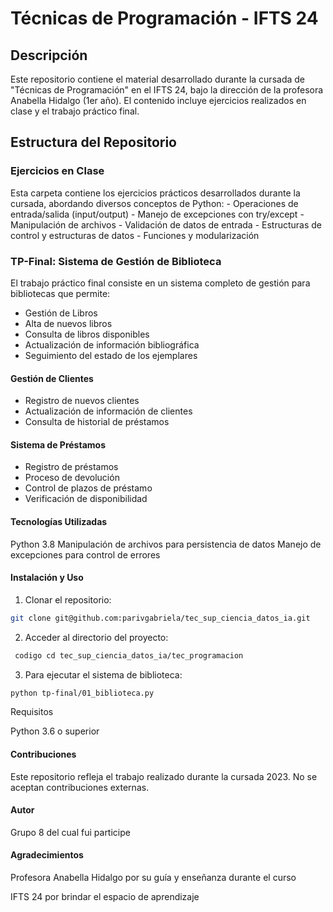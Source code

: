 # Técnicas de Programación - IFTS 24

## Descripción

Este repositorio contiene el material desarrollado durante la cursada de "Técnicas de Programación" en el IFTS 24, bajo la dirección de la profesora Anabella Hidalgo (1er año). El contenido incluye ejercicios realizados en clase y el trabajo práctico final.

## Estructura del Repositorio

### Ejercicios en Clase
Esta carpeta contiene los ejercicios prácticos desarrollados durante la cursada, abordando diversos conceptos de Python:
    - Operaciones de entrada/salida (input/output)
    - Manejo de excepciones con try/except
    - Manipulación de archivos
    - Validación de datos de entrada
    - Estructuras de control y estructuras de datos
    - Funciones y modularización

### TP-Final: Sistema de Gestión de Biblioteca
El trabajo práctico final consiste en un sistema completo de gestión para bibliotecas que permite:
- Gestión de Libros
- Alta de nuevos libros
- Consulta de libros disponibles
- Actualización de información bibliográfica
- Seguimiento del estado de los ejemplares

#### Gestión de Clientes

- Registro de nuevos clientes
- Actualización de información de clientes
- Consulta de historial de préstamos

#### Sistema de Préstamos

- Registro de préstamos
- Proceso de devolución
- Control de plazos de préstamo
- Verificación de disponibilidad

#### Tecnologías Utilizadas

Python 3.8
Manipulación de archivos para persistencia de datos
Manejo de excepciones para control de errores

#### Instalación y Uso

1. Clonar el repositorio:
```bash
git clone git@github.com:parivgabriela/tec_sup_ciencia_datos_ia.git
```
2. Acceder al directorio del proyecto:
```bash
 codigo cd tec_sup_ciencia_datos_ia/tec_programacion
```
3. Para ejecutar el sistema de biblioteca:
```bash
python tp-final/01_biblioteca.py
```
Requisitos

Python 3.6 o superior

#### Contribuciones
Este repositorio refleja el trabajo realizado durante la cursada 2023. No se aceptan contribuciones externas.

#### Autor
Grupo 8 del cual fui participe 

#### Agradecimientos

Profesora Anabella Hidalgo por su guía y enseñanza durante el curso

IFTS 24 por brindar el espacio de aprendizaje